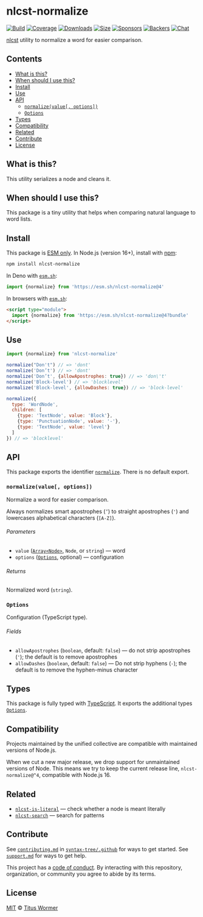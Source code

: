 # nlcst-normalize

[![Build][build-badge]][build]
[![Coverage][coverage-badge]][coverage]
[![Downloads][downloads-badge]][downloads]
[![Size][size-badge]][size]
[![Sponsors][sponsors-badge]][collective]
[![Backers][backers-badge]][collective]
[![Chat][chat-badge]][chat]

[nlcst][] utility to normalize a word for easier comparison.

## Contents

*   [What is this?](#what-is-this)
*   [When should I use this?](#when-should-i-use-this)
*   [Install](#install)
*   [Use](#use)
*   [API](#api)
    *   [`normalize(value[, options])`](#normalizevalue-options)
    *   [`Options`](#options)
*   [Types](#types)
*   [Compatibility](#compatibility)
*   [Related](#related)
*   [Contribute](#contribute)
*   [License](#license)

## What is this?

This utility serializes a node and cleans it.

## When should I use this?

This package is a tiny utility that helps when comparing natural language to
word lists.

## Install

This package is [ESM only][esm].
In Node.js (version 16+), install with [npm][]:

```sh
npm install nlcst-normalize
```

In Deno with [`esm.sh`][esmsh]:

```js
import {normalize} from 'https://esm.sh/nlcst-normalize@4'
```

In browsers with [`esm.sh`][esmsh]:

```html
<script type="module">
  import {normalize} from 'https://esm.sh/nlcst-normalize@4?bundle'
</script>
```

## Use

```js
import {normalize} from 'nlcst-normalize'

normalize("Don't") // => 'dont'
normalize('Don’t') // => 'dont'
normalize('Don’t', {allowApostrophes: true}) // => 'don\'t'
normalize('Block-level') // => 'blocklevel'
normalize('Block-level', {allowDashes: true}) // => 'block-level'

normalize({
  type: 'WordNode',
  children: [
    {type: 'TextNode', value: 'Block'},
    {type: 'PunctuationNode', value: '-'},
    {type: 'TextNode', value: 'level'}
  ]
}) // => 'blocklevel'
```

## API

This package exports the identifier [`normalize`][api-normalize].
There is no default export.

### `normalize(value[, options])`

Normalize a word for easier comparison.

Always normalizes smart apostrophes (`’`) to straight apostrophes (`'`) and
lowercases alphabetical characters (`[A-Z]`).

###### Parameters

*   `value` ([`Array<Node>`][node], `Node`, or `string`)
    — word
*   `options` ([`Options`][api-options], optional)
    — configuration

###### Returns

Normalized word (`string`).

### `Options`

Configuration (TypeScript type).

###### Fields

*   `allowApostrophes` (`boolean`, default: `false`)
    — do not strip apostrophes (`'`); the default is to remove apostrophes
*   `allowDashes` (`boolean`, default: `false`)
    — Do not strip hyphens (`-`); the default is to remove the hyphen-minus
    character

## Types

This package is fully typed with [TypeScript][].
It exports the additional types [`Options`][api-options].

## Compatibility

Projects maintained by the unified collective are compatible with maintained
versions of Node.js.

When we cut a new major release, we drop support for unmaintained versions of
Node.
This means we try to keep the current release line, `nlcst-normalize@^4`,
compatible with Node.js 16.

## Related

*   [`nlcst-is-literal`](https://github.com/syntax-tree/nlcst-is-literal)
    — check whether a node is meant literally
*   [`nlcst-search`](https://github.com/syntax-tree/nlcst-search)
    — search for patterns

## Contribute

See [`contributing.md`][contributing] in [`syntax-tree/.github`][health] for
ways to get started.
See [`support.md`][support] for ways to get help.

This project has a [code of conduct][coc].
By interacting with this repository, organization, or community you agree to
abide by its terms.

## License

[MIT][license] © [Titus Wormer][author]

<!-- Definitions -->

[build-badge]: https://github.com/syntax-tree/nlcst-normalize/workflows/main/badge.svg

[build]: https://github.com/syntax-tree/nlcst-normalize/actions

[coverage-badge]: https://img.shields.io/codecov/c/github/syntax-tree/nlcst-normalize.svg

[coverage]: https://codecov.io/github/syntax-tree/nlcst-normalize

[downloads-badge]: https://img.shields.io/npm/dm/nlcst-normalize.svg

[downloads]: https://www.npmjs.com/package/nlcst-normalize

[size-badge]: https://img.shields.io/badge/dynamic/json?label=minzipped%20size&query=$.size.compressedSize&url=https://deno.bundlejs.com/?q=nlcst-normalize

[size]: https://bundlejs.com/?q=nlcst-normalize

[sponsors-badge]: https://opencollective.com/unified/sponsors/badge.svg

[backers-badge]: https://opencollective.com/unified/backers/badge.svg

[collective]: https://opencollective.com/unified

[chat-badge]: https://img.shields.io/badge/chat-discussions-success.svg

[chat]: https://github.com/syntax-tree/unist/discussions

[npm]: https://docs.npmjs.com/cli/install

[esm]: https://gist.github.com/sindresorhus/a39789f98801d908bbc7ff3ecc99d99c

[esmsh]: https://esm.sh

[typescript]: https://www.typescriptlang.org

[license]: license

[author]: https://wooorm.com

[health]: https://github.com/syntax-tree/.github

[contributing]: https://github.com/syntax-tree/.github/blob/main/contributing.md

[support]: https://github.com/syntax-tree/.github/blob/main/support.md

[coc]: https://github.com/syntax-tree/.github/blob/main/code-of-conduct.md

[nlcst]: https://github.com/syntax-tree/nlcst

[node]: https://github.com/syntax-tree/unist#node

[api-normalize]: #normalizevalue-options

[api-options]: #options

